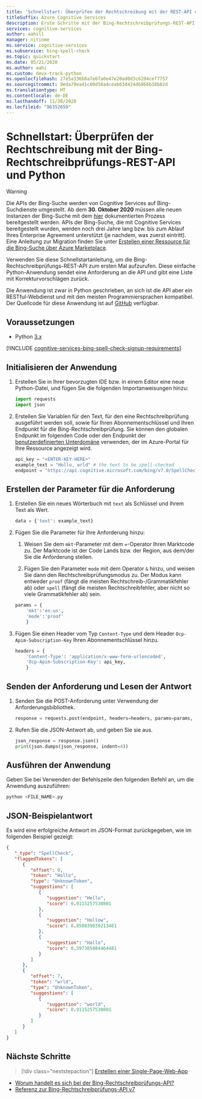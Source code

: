 ```yaml
---
title: 'Schnellstart: Überprüfen der Rechtschreibung mit der REST-API und Python – Bing-Rechtschreibprüfung'
titleSuffix: Azure Cognitive Services
description: Erste Schritte mit der Bing-Rechtschreibprüfungs-REST-API und Python zum Überprüfen von Rechtschreibung und Grammatik.
services: cognitive-services
author: aahill
manager: nitinme
ms.service: cognitive-services
ms.subservice: bing-spell-check
ms.topic: quickstart
ms.date: 05/21/2020
ms.author: aahi
ms.custom: devx-track-python
ms.openlocfilehash: 27e5a336b0a7e6fa0e47e20ad0d3c6204cef7757
ms.sourcegitcommit: 9eda79ea41c60d58a4ceab63d424d6866b38b82d
ms.translationtype: HT
ms.contentlocale: de-DE
ms.lasthandoff: 11/30/2020
ms.locfileid: "96352659"
---
```

# <a name="quickstart-check-spelling-with-the-bing-spell-check-rest-api-and-python"></a>Schnellstart: Überprüfen der Rechtschreibung mit der Bing-Rechtschreibprüfungs-REST-API und Python

> [!WARNING]
> Die APIs der Bing-Suche werden von Cognitive Services auf Bing-Suchdienste umgestellt. Ab dem **30. Oktober 2020** müssen alle neuen Instanzen der Bing-Suche mit dem [hier](/bing/search-apis/bing-web-search/create-bing-search-service-resource) dokumentierten Prozess bereitgestellt werden.
> APIs der Bing-Suche, die mit Cognitive Services bereitgestellt wurden, werden noch drei Jahre lang bzw. bis zum Ablauf Ihres Enterprise Agreement unterstützt (je nachdem, was zuerst eintritt).
> Eine Anleitung zur Migration finden Sie unter [Erstellen einer Ressource für die Bing-Suche über Azure Marketplace](/bing/search-apis/bing-web-search/create-bing-search-service-resource).

Verwenden Sie diese Schnellstartanleitung, um die Bing-Rechtschreibprüfungs-REST-API zum ersten Mal aufzurufen. Diese einfache Python-Anwendung sendet eine Anforderung an die API und gibt eine Liste mit Korrekturvorschlägen zurück. 

Die Anwendung ist zwar in Python geschrieben, an sich ist die API aber ein RESTful-Webdienst und mit den meisten Programmiersprachen kompatibel. Der Quellcode für diese Anwendung ist auf [GitHub](https://github.com/Azure-Samples/cognitive-services-REST-api-samples/blob/master/python/Search/BingEntitySearchv7.py) verfügbar.

## <a name="prerequisites"></a>Voraussetzungen

* Python [3.x](https://www.python.org)

[!INCLUDE [cognitive-services-bing-spell-check-signup-requirements](../../../../includes/cognitive-services-bing-spell-check-signup-requirements.md)]

## <a name="initialize-the-application"></a>Initialisieren der Anwendung

1. Erstellen Sie in Ihrer bevorzugten IDE bzw. in einem Editor eine neue Python-Datei, und fügen Sie die folgenden Importanweisungen hinzu:

   ```python
   import requests
   import json
   ```

2. Erstellen Sie Variablen für den Text, für den eine Rechtschreibprüfung ausgeführt werden soll, sowie für Ihren Abonnementschlüssel und Ihren Endpunkt für die Bing-Rechtschreibprüfung. Sie können den globalen Endpunkt im folgenden Code oder den Endpunkt der [benutzerdefinierten Unterdomäne](../../../cognitive-services/cognitive-services-custom-subdomains.md) verwenden, der im Azure-Portal für Ihre Ressource angezeigt wird.

    ```python
    api_key = "<ENTER-KEY-HERE>"
    example_text = "Hollo, wrld" # the text to be spell-checked
    endpoint = "https://api.cognitive.microsoft.com/bing/v7.0/SpellCheck"
    ```

## <a name="create-the-parameters-for-the-request"></a>Erstellen der Parameter für die Anforderung

1. Erstellen Sie ein neues Wörterbuch mit `text` als Schlüssel und Ihrem Text als Wert.

    ```python
    data = {'text': example_text}
    ```

2. Fügen Sie die Parameter für Ihre Anforderung hinzu: 

   1. Weisen Sie dem `mkt`-Parameter mit dem `=`-Operator Ihren Marktcode zu. Der Marktcode ist der Code Lands bzw. der Region, aus dem/der Sie die Anforderung stellen. 

   1. Fügen Sie den Parameter `mode` mit dem Operator `&` hinzu, und weisen Sie dann den Rechtschreibprüfungsmodus zu. Der Modus kann entweder `proof` (fängt die meisten Rechtschreib-/Grammatikfehler ab) oder `spell` (fängt die meisten Rechtschreibfehler, aber nicht so viele Grammatikfehler ab) sein. 
 
    ```python
    params = {
        'mkt':'en-us',
        'mode':'proof'
        }
    ```

3. Fügen Sie einen Header vom Typ `Content-Type` und dem Header `Ocp-Apim-Subscription-Key` Ihren Abonnementschlüssel hinzu.

    ```python
    headers = {
        'Content-Type': 'application/x-www-form-urlencoded',
        'Ocp-Apim-Subscription-Key': api_key,
        }
    ```

## <a name="send-the-request-and-read-the-response"></a>Senden der Anforderung und Lesen der Antwort

1. Senden Sie die POST-Anforderung unter Verwendung der Anforderungsbibliothek.

    ```python
    response = requests.post(endpoint, headers=headers, params=params, data=data)
    ```

2. Rufen Sie die JSON-Antwort ab, und geben Sie sie aus.

    ```python
    json_response = response.json()
    print(json.dumps(json_response, indent=4))
    ```


## <a name="run-the-application"></a>Ausführen der Anwendung

Geben Sie bei Verwenden der Befehlszeile den folgenden Befehl an, um die Anwendung auszuführen:

```bash
python <FILE_NAME>.py
```

## <a name="example-json-response"></a>JSON-Beispielantwort

Es wird eine erfolgreiche Antwort im JSON-Format zurückgegeben, wie im folgenden Beispiel gezeigt:

```json
{
   "_type": "SpellCheck",
   "flaggedTokens": [
      {
         "offset": 0,
         "token": "Hollo",
         "type": "UnknownToken",
         "suggestions": [
            {
               "suggestion": "Hello",
               "score": 0.9115257530801
            },
            {
               "suggestion": "Hollow",
               "score": 0.858039839213461
            },
            {
               "suggestion": "Hallo",
               "score": 0.597385084464481
            }
         ]
      },
      {
         "offset": 7,
         "token": "wrld",
         "type": "UnknownToken",
         "suggestions": [
            {
               "suggestion": "world",
               "score": 0.9115257530801
            }
         ]
      }
   ]
}
```

## <a name="next-steps"></a>Nächste Schritte

> [!div class="nextstepaction"]
> [Erstellen einer Single-Page-Web-App](../tutorials/spellcheck.md)

- [Worum handelt es sich bei der Bing-Rechtschreibprüfungs-API?](../overview.md)
- [Referenz zur Bing-Rechtschreibprüfungs-API v7](/rest/api/cognitiveservices-bingsearch/bing-spell-check-api-v7-reference)
